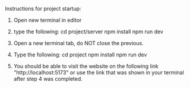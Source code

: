 Instructions for project startup:

1. Open new terminal in editor

2. type the following:
cd project/server
npm install
npm run dev

3. Open a new terminal tab, do NOT close the previous.

4. Type the following:
cd project
npm install
npm run dev

5. You should be able to visit the website on the following link "http://localhost:5173" or use the link that was shown in your terminal after step 4 was completed.